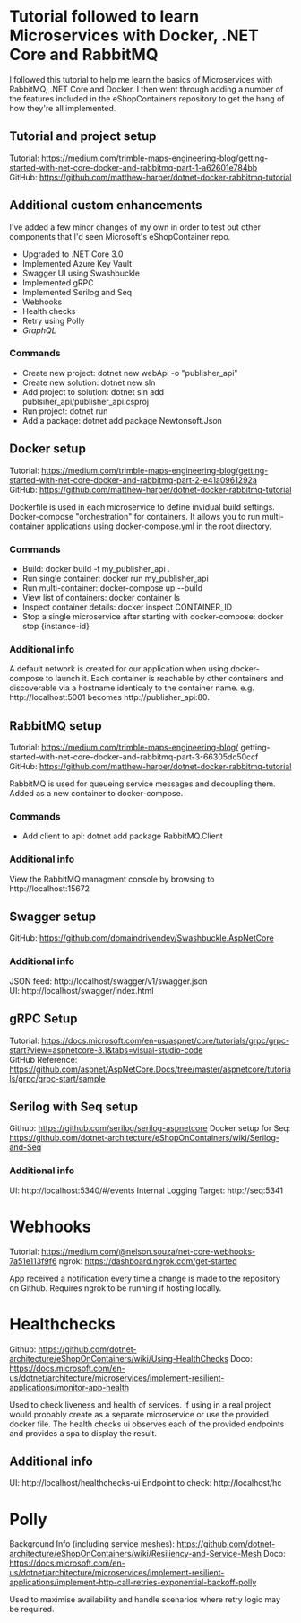# Tutorial followed to learn Microservices with Docker, .NET Core and RabbitMQ
I followed this tutorial to help me learn the basics of Microservices with RabbitMQ, .NET Core and Docker. I then went through adding a number of the features included in the eShopContainers repository to get the hang of how they're all implemented.

## Tutorial and project setup  
Tutorial: https://medium.com/trimble-maps-engineering-blog/getting-started-with-net-core-docker-and-rabbitmq-part-1-a62601e784bb  
GitHub: https://github.com/matthew-harper/dotnet-docker-rabbitmq-tutorial 


## Additional custom enhancements  
I've added a few minor changes of my own in order to test out other components that I'd seen Microsoft's eShopContainer repo.
- Upgraded to .NET Core 3.0
- Implemented Azure Key Vault
- Swagger UI using Swashbuckle
- Implemented gRPC
- Implemented Serilog and Seq
- Webhooks
- Health checks
- Retry using Polly
- *GraphQL*



### Commands
- Create new project: dotnet new webApi -o "publisher_api"
- Create new solution: dotnet new sln
- Add project to solution: dotnet sln add publsiher_api/publisher_api.csproj
- Run project: dotnet run
- Add a package: dotnet add package Newtonsoft.Json


## Docker setup  
Tutorial: https://medium.com/trimble-maps-engineering-blog/getting-started-with-net-core-docker-and-rabbitmq-part-2-e41a0961292a  
GitHub: https://github.com/matthew-harper/dotnet-docker-rabbitmq-tutorial  

Dockerfile is used in each microservice to define invidual build settings.  
Docker-compose "orchestration" for containers. It allows you to run multi-container applications using docker-compose.yml in the root directory.

### Commands
- Build: docker build -t my_publisher_api .
- Run single container: docker run my_publisher_api
- Run multi-container: docker-compose up --build
- View list of containers: docker container ls
- Inspect container details: docker inspect CONTAINER_ID
- Stop a single microservice after starting with docker-compose: docker stop {instance-id}

### Additional info
A default network is created for our application when using docker-compose to launch it. Each container is reachable by other containers and discoverable via a hostname identicaly to the container name. e.g. http://localhost:5001 becomes http://publisher_api:80.  


## RabbitMQ setup
Tutorial: https://medium.com/trimble-maps-engineering-blog/  getting-started-with-net-core-docker-and-rabbitmq-part-3-66305dc50ccf  
GitHub: https://github.com/matthew-harper/dotnet-docker-rabbitmq-tutorial  

RabbitMQ is used for queueing service messages and decoupling them. Added as a new container to docker-compose. 

### Commands  
- Add client to api: dotnet add package RabbitMQ.Client  

### Additional info  
View the RabbitMQ managment console by browsing to http://localhost:15672


## Swagger setup  
GitHub: https://github.com/domaindrivendev/Swashbuckle.AspNetCore  

### Additional info  
JSON feed: http://localhost/swagger/v1/swagger.json  
UI: http://localhost/swagger/index.html  


## gRPC Setup  
Tutorial: https://docs.microsoft.com/en-us/aspnet/core/tutorials/grpc/grpc-start?view=aspnetcore-3.1&tabs=visual-studio-code  
GitHub Reference: https://github.com/aspnet/AspNetCore.Docs/tree/master/aspnetcore/tutorials/grpc/grpc-start/sample  


## Serilog with Seq setup
Github: https://github.com/serilog/serilog-aspnetcore
Docker setup for Seq: https://github.com/dotnet-architecture/eShopOnContainers/wiki/Serilog-and-Seq

### Additional info
UI: http://localhost:5340/#/events
Internal Logging Target: http://seq:5341


# Webhooks  
Tutorial: https://medium.com/@nelson.souza/net-core-webhooks-7a51e113f9f6
ngrok: https://dashboard.ngrok.com/get-started

App received a notification every time a change is made to the repository on Github. Requires ngrok to be running if hosting locally.


# Healthchecks
Github: https://github.com/dotnet-architecture/eShopOnContainers/wiki/Using-HealthChecks
Doco: https://docs.microsoft.com/en-us/dotnet/architecture/microservices/implement-resilient-applications/monitor-app-health

Used to check liveness and health of services. If using in a real project would probably create as a separate microservice or use the provided docker file. The health checks ui observes each of the provided endpoints and provides a spa to display the result.

## Additional info
UI: http://localhost/healthchecks-ui
Endpoint to check: http://localhost/hc


# Polly
Background Info (including service meshes): https://github.com/dotnet-architecture/eShopOnContainers/wiki/Resiliency-and-Service-Mesh
Doco: https://docs.microsoft.com/en-us/dotnet/architecture/microservices/implement-resilient-applications/implement-http-call-retries-exponential-backoff-polly

Used to maximise availability and handle scenarios where retry logic may be required.





